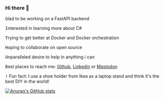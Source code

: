 ### Hi there 👋

<!--
**joaojesus81/joaojesus81** is a ✨ _special_ ✨ repository because its `README.md` (this file) appears on your GitHub profile.-->

<kbd>G</kbd>lad to be working on a FastAPI backend

<kbd>I</kbd>nterested in learning more about C#

<kbd>T</kbd>rying to get better at Docker and Docker orchestration

<kbd>H</kbd>oping to collaborate on open source

<kbd>U</kbd>nparalleled desire to help in anything i can

<kbd>B</kbd>est places to reach me: [Github](https://github.com/joaojesus81), [Linkedin](https://www.linkedin.com/in/jo%C3%A3o-jesus-6b50a340/) or [Mastodon](https://glasgow.social/@toffle)

<kbd>!</kbd> Fun fact: I use a shoe holder from Ikea as a laptop stand and think it's the best DIY in the world!

[![Anurag's GitHub stats](https://github-readme-stats.vercel.app/api?username=joaojesus81)](https://github.com/anuraghazra/github-readme-stats)

